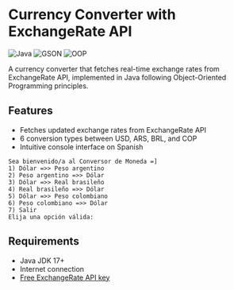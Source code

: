 # Currency Converter with ExchangeRate API

![Java](https://img.shields.io/badge/Java-17+-blue.svg) ![GSON](https://img.shields.io/badge/GSON-2.8.9-green.svg) ![OOP](https://img.shields.io/badge/OOP-✓-yellow.svg)

A currency converter that fetches real-time exchange rates from ExchangeRate API, implemented in Java following Object-Oriented Programming principles.

## Features
- Fetches updated exchange rates from ExchangeRate API
- 6 conversion types between USD, ARS, BRL, and COP
- Intuitive console interface on Spanish
```
Sea bienvenido/a al Conversor de Moneda =]
1) Dólar =>> Peso argentino
2) Peso argentino =>> Dólar
3) Dólar =>> Real brasileño
4) Real brasileño =>> Dólar
5) Dólar =>> Peso colombiano
6) Peso colombiano =>> Dólar
7) Salir
Elija una opción válida:
```
## Requirements
- Java JDK 17+
- Internet connection
- [Free ExchangeRate API key](https://www.exchangerate-api.com/)



